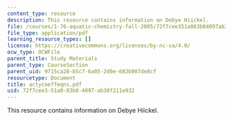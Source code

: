 ```yaml
---
content_type: resource
description: This resource contains information on Debye Hiickel.
file: /courses/1-76-aquatic-chemistry-fall-2005/72f7cee351a083b04097ab30f211e932_actycoeffeqns.pdf
file_type: application/pdf
learning_resource_types: []
license: https://creativecommons.org/licenses/by-nc-sa/4.0/
ocw_type: OCWFile
parent_title: Study Materials
parent_type: CourseSection
parent_uid: 9715ca28-b5c7-6a05-2d0e-682b907de8cf
resourcetype: Document
title: actycoeffeqns.pdf
uid: 72f7cee3-51a0-83b0-4097-ab30f211e932
---
```

This resource contains information on Debye Hiickel.